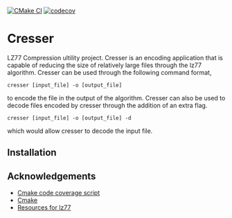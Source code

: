 [![CMake CI](https://github.com/Gabau/cresser-private/actions/workflows/cmake.yml/badge.svg)](https://github.com/Gabau/cresser-private/actions/workflows/cmake.yml)
[![codecov](https://codecov.io/gh/Gabau/cresser/branch/master/graph/badge.svg?token=QIYON33EEB)](https://codecov.io/gh/Gabau/cresser)

# Cresser

LZ77 Compression ultility project. Cresser is an encoding application that is capable
of reducing the size of relatively large files through the lz77 algorithm. 
Cresser can be used through the following command format,

```
cresser [input_file] -o [output_file]
```
to encode the file in the output of the algorithm. Cresser can also be used to 
decode files encoded by cresser through the addition of an extra flag.

```
cresser [input_file] -o [output_file] -d
```
which would allow cresser to decode the input file.

## Installation



## Acknowledgements

 * [Cmake code coverage script](https://github.com/bilke/cmake-modules/blob/master/CodeCoverage.cmake)
 * [Cmake](https://cmake.org/)
 * [Resources for lz77](https://en.wikipedia.org/wiki/LZ77_and_LZ78)



